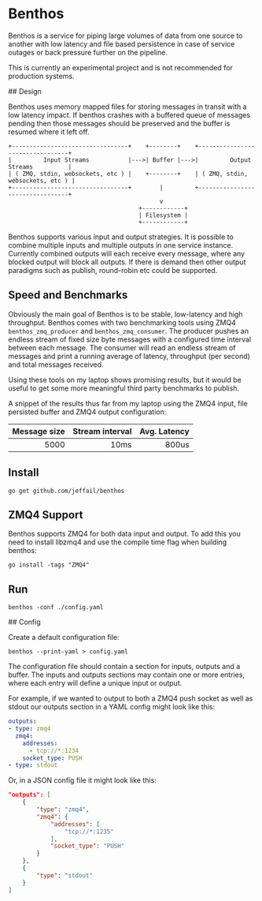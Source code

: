 Benthos
=======

Benthos is a service for piping large volumes of data from one source to another with low latency and file based persistence in case of service outages or back pressure further on the pipeline.

This is currently an experimental project and is not recommended for production systems.

## Design

Benthos uses memory mapped files for storing messages in transit with a low latency impact. If benthos crashes with a buffered queue of messages pending then those messages should be preserved and the buffer is resumed where it left off.

```
+---------------------------------+    +--------+    +---------------------------------+
|         Input Streams           |--->| Buffer |--->|         Output Streams          |
| ( ZMQ, stdin, websockets, etc ) |    +--------+    | ( ZMQ, stdin, websockets, etc ) |
+---------------------------------+        |         +---------------------------------+
                                           v
                                     +------------+
                                     | Filesystem |
                                     +------------+
```

Benthos supports various input and output strategies. It is possible to combine multiple inputs and multiple outputs in one service instance. Currently combined outputs will each receive every message, where any blocked output will block all outputs. If there is demand then other output paradigms such as publish, round-robin etc could be supported.

## Speed and Benchmarks

Obviously the main goal of Benthos is to be stable, low-latency and high throughput. Benthos comes with two benchmarking tools using ZMQ4 `benthos_zmq_producer` and `benthos_zmq_consumer`. The producer pushes an endless stream of fixed size byte messages with a configured time interval between each message. The consumer will read an endless stream of messages and print a running average of latency, throughput (per second) and total messages received.

Using these tools on my laptop shows promising results, but it would be useful to get some more meaningful third party benchmarks to publish.

A snippet of the results thus far from my laptop using the ZMQ4 input, file persisted buffer and ZMQ4 output configuration:

| Message size | Stream interval | Avg. Latency |
|-------------:|----------------:|-------------:|
|         5000 |            10ms |        800us |

## Install

```shell
go get github.com/jeffail/benthos
```

## ZMQ4 Support

Benthos supports ZMQ4 for both data input and output. To add this you need to install libzmq4 and use the compile time flag when building benthos:

```shell
go install -tags "ZMQ4"
```

## Run

```shell
benthos -conf ./config.yaml
```

## Config

Create a default configuration file:

```shell
benthos --print-yaml > config.yaml
```

The configuration file should contain a section for inputs, outputs and a buffer. The inputs and outputs sections may contain one or more entries, where each entry will define a unique input or output.

For example, if we wanted to output to both a ZMQ4 push socket as well as stdout our outputs section in a YAML config might look like this:

```yaml
outputs:
- type: zmq4
  zmq4:
    addresses:
      - tcp://*:1234
    socket_type: PUSH
- type: stdout
```

Or, in a JSON config file it might look like this:

```json
"outputs": [
	{
		"type": "zmq4",
		"zmq4": {
			"addresses": [
				"tcp://*:1235"
			],
			"socket_type": "PUSH"
		}
	},
	{
		"type": "stdout"
	}
]
```
